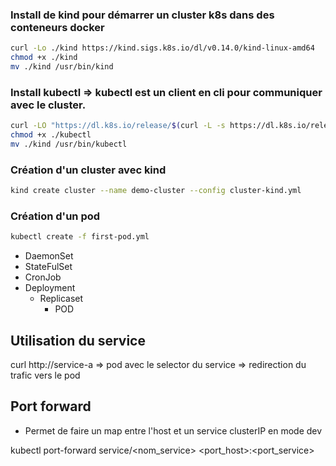### Install de kind pour démarrer un cluster k8s dans des conteneurs docker
```bash
curl -Lo ./kind https://kind.sigs.k8s.io/dl/v0.14.0/kind-linux-amd64
chmod +x ./kind
mv ./kind /usr/bin/kind
``` 
### Install kubectl => kubectl est un client en cli pour communiquer avec le cluster.

```bash
curl -LO "https://dl.k8s.io/release/$(curl -L -s https://dl.k8s.io/release/stable.txt)/bin/linux/amd64/kubectl"
chmod +x ./kubectl
mv ./kind /usr/bin/kubectl
```

### Création d'un cluster avec kind
```bash
kind create cluster --name demo-cluster --config cluster-kind.yml
```

### Création d'un pod
```bash
kubectl create -f first-pod.yml
```

- DaemonSet
- StateFulSet
- CronJob
- Deployment
    - Replicaset
        - POD


## Utilisation du service

curl http://service-a => pod avec le selector du service => redirection du trafic vers le pod

## Port forward

- Permet de faire un map entre l'host et un service clusterIP en mode dev

kubectl port-forward service/<nom_service> <port_host>:<port_service>


